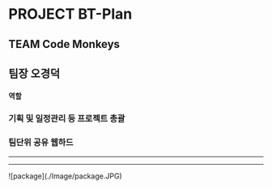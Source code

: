 PROJECT BT-Plan
================
TEAM Code Monkeys
------------
## 팀장 오경덕
#### 역할
### 기획 및 일정관리 등 프로젝트 총괄
### 팀단위 공유 웹하드
<hr>
<hr>
![package](./Image/package.JPG)
